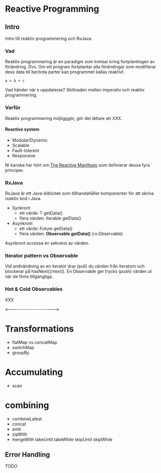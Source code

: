 # Reactive Programming

## Intro
Intro till reaktiv programmering och RxJava.

### Vad
Reaktiv programmering är en paradigm som kretsar kring fortplantingen av förändring.
Dvs.
Om ett program fortplantar alla förändingar som modifierar dess data till berörda parter kan programmet kallas reaktivt.

`a = b + c`

Vad händer när `b` uppdateras? Skillnaden mellan imperativ och reaktiv programmering.

### Varför
Reaktiv programmering möjligggör, gör det lättare att XXX.


#### Reactive system
- Modular/Dynamic
- Scalable
- Fault-tolerent
- Responsive

Ni kanske har hört om [The Reactive Manifesto](http://www.reactivemanifesto.org) som definierar dessa fyra principer.

### RxJava
RxJava är ett Java-bibliotek som tillhandahåller komponenter för att skriva reaktiv kod i Java.


- Synkront
    - ett värde: T getData()
    - flera värden: Iterable<T> getData()
- Asynkront
    - ett värde: Future<T> getData()
    - flera värden: __Observable<T> getData()__ (rx.Observable)

Asynkront accessa en sekvens av värden.

### Iterator pattern vs Observable
Vid andvändning av en iterator drar (pull) du värden från iteratorn och blockerar på hasNext()/next().
En Observable ger trycks (push) värden ut när de finns tillgängliga.


### Hot & Cold Observables
XXX


<---------------------->
# Transformations
- flatMap vs concatMap
- switchMap
- groupBy

# Accumulating
- scan


# combining
- combineLatest
- concat
- amb
- zipWith
- mergeWith
takeUntil
takeWhile
skipUntil
skipWhile

## Error Handling
TODO